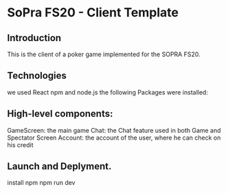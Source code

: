 # SoPra FS20 - Client Template

## Introduction

This is the client of a poker game implemented for the SOPRA FS20.

## Technologies

we used React npm and node.js
the following Packages were installed: 


## High-level components: 

GameScreen: the main game
Chat: the Chat feature used in both Game and Spectator Screen
Account: the account of the user, where he can check on his credit


## Launch and Deplyment.
install npm
npm run dev
